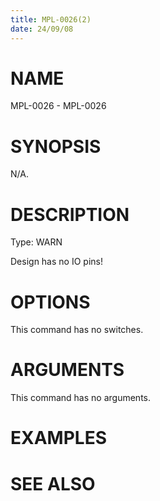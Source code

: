```yaml
---
title: MPL-0026(2)
date: 24/09/08
---
```


# NAME

MPL-0026 - MPL-0026

# SYNOPSIS

N/A.

# DESCRIPTION

Type: WARN

Design has no IO pins!

# OPTIONS

This command has no switches.

# ARGUMENTS

This command has no arguments.

# EXAMPLES

# SEE ALSO
